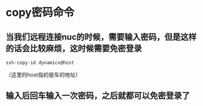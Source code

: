 # copy密码命令
## 当我们远程连接nuc的时候，需要输入密码，但是这样的话会比较麻烦，这时候需要免密登录
```
ssh-copy-id dynamicx@host
```
（这里的host指的是车的地址）
## 输入后回车输入一次密码，之后就都可以免密登录了
